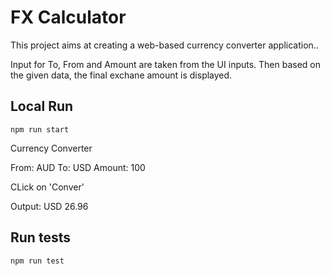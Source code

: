 # FX Calculator
This project aims at creating a web-based currency converter application..

Input for To, From and Amount are taken from the UI inputs. Then based on the given data, the final exchane amount is displayed.

## Local Run
```
npm run start
```

Currency Converter

From: AUD
To: USD
Amount: 100

CLick on 'Conver'

Output: USD 26.96


## Run tests
```
npm run test
```